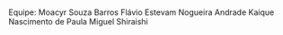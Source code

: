 # 

Equipe:
Moacyr Souza Barros
Flávio Estevam Nogueira Andrade
Kaique Nascimento de Paula
Miguel Shiraishi
